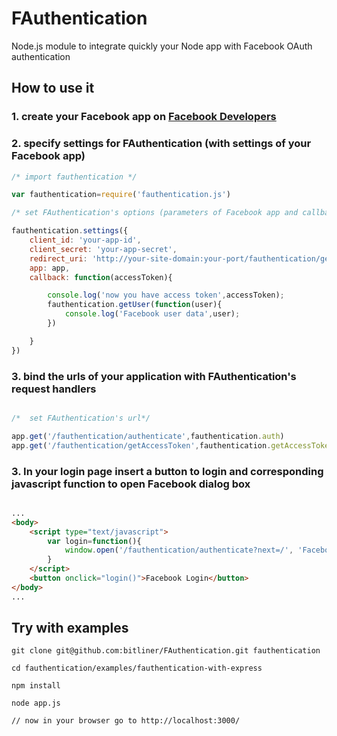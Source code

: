 # FAuthentication


Node.js module to integrate quickly your Node app with Facebook OAuth authentication



## How to use it

### 1. create your Facebook app on [Facebook Developers](https://developers.facebook.com/apps)

### 2. specify settings for FAuthentication (with settings of your Facebook app)

```js
/* import fauthentication */

var fauthentication=require('fauthentication.js')

/* set FAuthentication's options (parameters of Facebook app and callbacks) */

fauthentication.settings({
    client_id: 'your-app-id',
    client_secret: 'your-app-secret',
    redirect_uri: 'http://your-site-domain:your-port/fauthentication/getAccessToken',
    app: app,
    callback: function(accessToken){

        console.log('now you have access token',accessToken);
        fauthentication.getUser(function(user){
            console.log('Facebook user data',user);
        })

    }
})
```


### 3. bind the urls of your application with FAuthentication's request handlers 

```js

/*  set FAuthentication's url*/

app.get('/fauthentication/authenticate',fauthentication.auth)
app.get('/fauthentication/getAccessToken',fauthentication.getAccessToken) /* this must be according to `redirect_uri` settings (see above) */

``` 

### 3. In your login page insert a button to login and corresponding javascript function to open Facebook dialog box


```html

...
<body>
	<script type="text/javascript">
		var login=function(){
			window.open('/fauthentication/authenticate?next=/', 'Facebook Login', 'width=300px, height=300');
		}
	</script>
	<button onclick="login()">Facebook Login</button>		
</body>
...

``` 

## Try with examples

```
git clone git@github.com:bitliner/FAuthentication.git fauthentication

cd fauthentication/examples/fauthentication-with-express

npm install

node app.js

// now in your browser go to http://localhost:3000/ 

``` 

